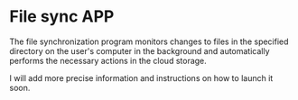 # File sync APP

The file synchronization program monitors changes to files in the specified directory on the user's computer in the background and automatically performs the necessary actions in the cloud storage.

I will add more precise information and instructions on how to launch it soon.

